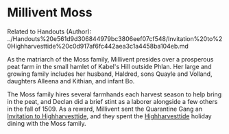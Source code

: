 # Millivent Moss

Related to Handouts (Author): ../Handouts%20e561d9d306844979bc3806eef07cf548/Invitation%20to%20Highharvesttide%20c0d917af6fc442aea3c1a4458ba104eb.md

As the matriarch of the Moss family, Millivent presides over a prosperous peat farm in the small hamlet of Kabel's Hill outside Phlan. Her large and growing family includes her husband, Haldred, sons Quayle and Volland, daughters Alleena and Kithian, and infant Bo.

The Moss family hires several farmhands each harvest season to help bring in the peat, and Declan did a brief stint as a laborer alongside a few others in the fall of 1509. As a reward, Millivent sent the Quarantine Gang an [Invitation to Highharvesttide](../Handouts/%E2%9C%89%EF%B8%8F%20Invitation%20to%20Highharvesttide.md), and they spent the  [Highharvesttide](../Adventure%20Log/%F0%9F%8C%BE%20Highharvesttide.md) holiday dining with the Moss family.